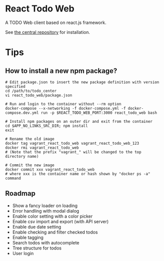 # React Todo Web

A TODO Web client based on react.js framework.

See [the central repository](https://github.com/scubism/todo_center) for installation.

# Tips

## How to install a new npm package?

```
# Edit package.json to insert the new package definition with version specified
cd /path/to/todo_center
vi react_todo_web/package.json

# Run and login to the container without --rm option
docker-compose --x-networking -f docker-compose.yml -f docker-compose.dev.yml run -p $REACT_TODO_WEB_PORT:3000 react_todo_web bash

# Install npm packages on an outer dir and exit from the container
cd $APP_NO_LINKS_SRC_DIR; npm install
exit

# Rename the old image
docker tag vagrant_react_todo_web vagrant_react_todo_web_123
docker rmi vagrant_react_todo_web
# (Note that the prefix "vagrant_" will be changed to the top directory name)

# Commit the new image
docker commit xxx vagrant_react_todo_web
# where xxx is the container name or hash shown by "docker ps -a" command
```


## Roadmap

- Show a fancy loader on loading
- Error handling with modal dialog
- Enable color setting with a color picker
- Enable csv import and export (with API server)
- Enable due date setting
- Enable checking and filter checked todos
- Enable tagging
- Search todos with autocomplete
- Tree structure for todos
- User login
